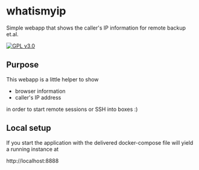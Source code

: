 # whatismyip
Simple webapp that shows the caller's IP information for remote backup et.al.

[![GPL v3.0](https://img.shields.io/github/license/ottlinger/whatismyip.svg)](https://www.gnu.org/licenses/gpl.html)

## Purpose

This webapp is a little helper to show

* browser information
* caller's IP address

in order to start remote sessions or SSH into boxes :)

## Local setup
If you start the application with the delivered docker-compose file will yield a running instance at

http://localhost:8888
